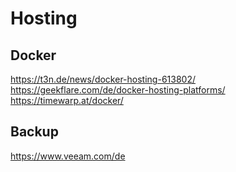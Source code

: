 Hosting
=======


## Docker 
https://t3n.de/news/docker-hosting-613802/
https://geekflare.com/de/docker-hosting-platforms/
https://timewarp.at/docker/

## Backup
https://www.veeam.com/de
